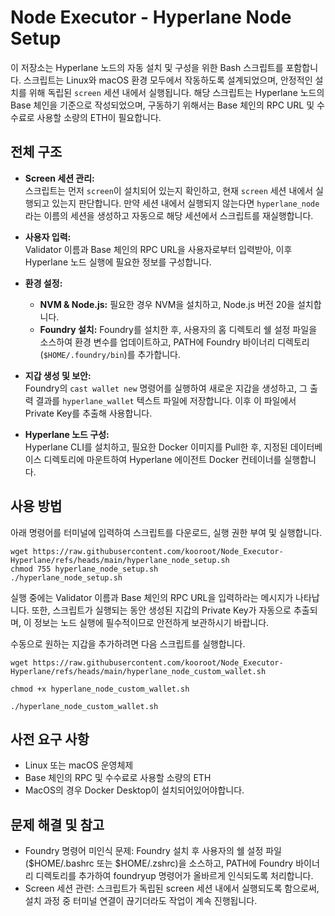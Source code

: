 # Node Executor - Hyperlane Node Setup

이 저장소는 Hyperlane 노드의 자동 설치 및 구성을 위한 Bash 스크립트를 포함합니다. 스크립트는 Linux와 macOS 환경 모두에서 작동하도록 설계되었으며, 안정적인 설치를 위해 독립된 `screen` 세션 내에서 실행됩니다.
해당 스크립트는 Hyperlane 노드의 Base 체인을 기준으로 작성되었으며, 구동하기 위해서는 Base 체인의 RPC URL 및 수수료로 사용할 소량의 ETH이 필요합니다.

## 전체 구조

- **Screen 세션 관리:**  
  스크립트는 먼저 `screen`이 설치되어 있는지 확인하고, 현재 `screen` 세션 내에서 실행되고 있는지 판단합니다. 만약 세션 내에서 실행되지 않는다면 `hyperlane_node`라는 이름의 세션을 생성하고 자동으로 해당 세션에서 스크립트를 재실행합니다.

- **사용자 입력:**  
  Validator 이름과 Base 체인의 RPC URL을 사용자로부터 입력받아, 이후 Hyperlane 노드 실행에 필요한 정보를 구성합니다.

- **환경 설정:**  
  - **NVM & Node.js:** 필요한 경우 NVM을 설치하고, Node.js 버전 20을 설치합니다.  
  - **Foundry 설치:** Foundry를 설치한 후, 사용자의 홈 디렉토리 쉘 설정 파일을 소스하여 환경 변수를 업데이트하고, PATH에 Foundry 바이너리 디렉토리(`$HOME/.foundry/bin`)를 추가합니다.
  
- **지갑 생성 및 보안:**  
  Foundry의 `cast wallet new` 명령어를 실행하여 새로운 지갑을 생성하고, 그 출력 결과를 `hyperlane_wallet` 텍스트 파일에 저장합니다. 이후 이 파일에서 Private Key를 추출해 사용합니다.

- **Hyperlane 노드 구성:**  
  Hyperlane CLI를 설치하고, 필요한 Docker 이미지를 Pull한 후, 지정된 데이터베이스 디렉토리에 마운트하여 Hyperlane 에이전트 Docker 컨테이너를 실행합니다.

## 사용 방법

아래 명령어를 터미널에 입력하여 스크립트를 다운로드, 실행 권한 부여 및 실행합니다.

```
wget https://raw.githubusercontent.com/kooroot/Node_Executor-Hyperlane/refs/heads/main/hyperlane_node_setup.sh
chmod 755 hyperlane_node_setup.sh
./hyperlane_node_setup.sh
```
실행 중에는 Validator 이름과 Base 체인의 RPC URL을 입력하라는 메시지가 나타납니다. 또한, 스크립트가 실행되는 동안 생성된 지갑의 Private Key가 자동으로 추출되며, 이 정보는 노드 실행에 필수적이므로 안전하게 보관하시기 바랍니다.

수동으로 원하는 지갑을 추가하려면 다음 스크립트를 실행합니다.
```
wget https://raw.githubusercontent.com/kooroot/Node_Executor-Hyperlane/refs/heads/main/hyperlane_node_custom_wallet.sh
```
```
chmod +x hyperlane_node_custom_wallet.sh
```
```
./hyperlane_node_custom_wallet.sh
```

## 사전 요구 사항
- Linux 또는 macOS 운영체제
- Base 체인의 RPC 및 수수료로 사용할 소량의 ETH
- MacOS의 경우 Docker Desktop이 설치되어있어야합니다.

## 문제 해결 및 참고
- Foundry 명령어 미인식 문제: Foundry 설치 후 사용자의 쉘 설정 파일($HOME/.bashrc 또는 $HOME/.zshrc)을 소스하고, PATH에 Foundry 바이너리 디렉토리를 추가하여 foundryup 명령어가 올바르게 인식되도록 처리합니다.
- Screen 세션 관련: 스크립트가 독립된 screen 세션 내에서 실행되도록 함으로써, 설치 과정 중 터미널 연결이 끊기더라도 작업이 계속 진행됩니다.
